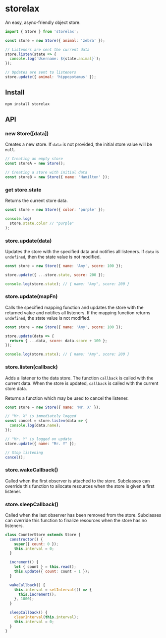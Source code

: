 # storelax

An easy, async-friendly object store.

```js
import { Store } from 'storelax';

const store = new Store({ animal: 'zebra' });

// Listeners are sent the current data
store.listen(state => {
  console.log(`Username: ${state.animal}`);
});

// Updates are sent to listeners
store.update({ animal: 'hippopotamus' });
```

## Install

```sh
npm install storelax
```

## API

### new Store([data])

Creates a new store. If `data` is not provided, the initial store value will be `null`.

```js
// Creating an empty store
const storeA = new Store();

// Creating a store with initial data
const storeB = new Store({ name: 'Hamilton' });
```

### get store.state

Returns the current store data.

```js
const store = new Store({ color: 'purple' });

console.log(
  store.state.color // "purple"
);
```

### store.update(data)

Updates the store with the specified data and notifies all listeners. If `data` is `undefined`, then the state value is not modified.

```js
const store = new Store({ name: 'Amy', score: 100 });

store.update({ ...store.state, score: 200 });

console.log(store.state); // { name: "Amy", score: 200 }
```

### store.update(mapFn)

Calls the specified mapping function and updates the store with the returned value and notifies all listeners. If the mapping function returns `undefined`, the state value is not modified.

```js
const store = new Store({ name: 'Amy', score: 100 });

store.update(data => {
  return { ...data, score: data.score + 100 };
});

console.log(store.state); // { name: "Amy", score: 200 }
```

### store.listen(callback)

Adds a listener to the data store. The function `callback` is called with the current data. When the store is updated, `callback` is called with the current store data.

Returns a function which may be used to cancel the listener.

```js
const store = new Store({ name: 'Mr. X' });

// "Mr. X" is immediately logged
const cancel = store.listen(data => {
  console.log(data.name);
});

// "Mr. Y" is logged on update
store.update({ name: "Mr. Y" });

// Stop listening
cancel();
```

### store.wakeCallback()

Called when the first observer is attached to the store. Subclasses can override this function to allocate resources when the store is given a first listener.

### store.sleepCallback()

Called when the last observer has been removed from the store. Subclasses can override this function to finalize resources when the store has no listeners.

```js
class CounterStore extends Store {
  constructor() {
    super({ count: 0 });
    this.interval = 0;
  }

  increment() {
    let { count } = this.read();
    this.update({ count: count + 1 });
  }

  wakeCallback() {
    this.interval = setInterval(() => {
      this.increment();
    }, 1000);
  }

  sleepCallback() {
    clearInterval(this.interval);
    this.interval = 0;
  }
}
```
